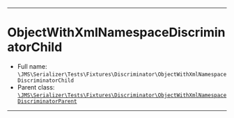 ***

# ObjectWithXmlNamespaceDiscriminatorChild

* Full name: `\JMS\Serializer\Tests\Fixtures\Discriminator\ObjectWithXmlNamespaceDiscriminatorChild`
* Parent
  class: [`\JMS\Serializer\Tests\Fixtures\Discriminator\ObjectWithXmlNamespaceDiscriminatorParent`](./ObjectWithXmlNamespaceDiscriminatorParent.md)

***

